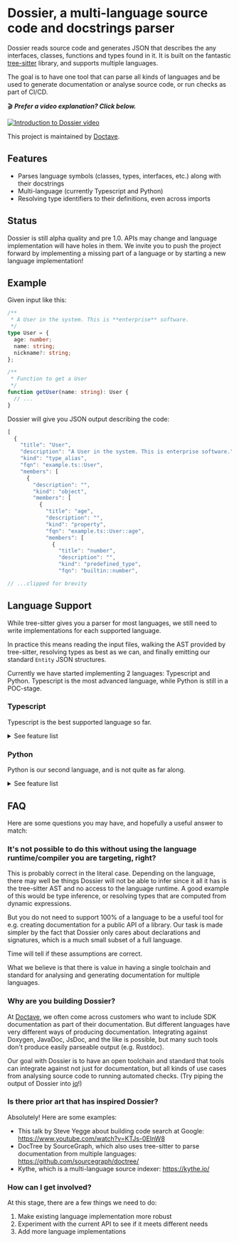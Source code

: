 # Dossier, a multi-language source code and docstrings parser

Dossier reads source code and generates JSON that describes the any interfaces, classes, functions and types found in it. It is built on the fantastic [tree-sitter](https://tree-sitter.github.io/tree-sitter/) library, and supports multiple languages.

The goal is to have one tool that can parse all kinds of languages and be used to generate documentation or analyse source code, or run checks as part of CI/CD.

🎬 _**Prefer a video explanation? Click below.**_

[![Introduction to Dossier video](https://img.youtube.com/vi/kb1VRn0GIhA/0.jpg)](https://www.youtube.com/watch?v=kb1VRn0GIhA)

This project is maintained by [Doctave](https://www.doctave.com).

## Features

- Parses language symbols (classes, types, interfaces, etc.) along with their docstrings
- Multi-language (currently Typescript and Python)
- Resolving type identifiers to their definitions, even across imports

## Status

Dossier is still alpha quality and pre 1.0. APIs may change and language implementation will have holes in them.
We invite you to push the project forward by implementing a missing part of a language or by starting a new language implementation!

## Example

Given input like this:

```typescript
/**
 * A User in the system. This is **enterprise** software.
 */
type User = {
  age: number;
  name: string;
  nickname?: string;
};

/**
 * Function to get a User
 */
function getUser(name: string): User {
  // ...
}
```

Dossier will give you JSON output describing the code:

```javascript
[
  {
    "title": "User",
    "description": "A User in the system. This is enterprise software.",
    "kind": "type_alias",
    "fqn": "example.ts::User",
    "members": [
      {
        "description": "",
        "kind": "object",
        "members": [
          {
            "title": "age",
            "description": "",
            "kind": "property",
            "fqn": "example.ts::User::age",
            "members": [
              {
                "title": "number",
                "description": "",
                "kind": "predefined_type",
                "fqn": "builtin::number",

// ...clipped for brevity
```

## Language Support

While tree-sitter gives you a parser for most languages, we still need to write implementations for each supported language.

In practice this means reading the input files, walking the AST provided by tree-sitter, resolving types as best as we can, and finally emitting our standard `Entity` JSON structures.

Currently we have started implementing 2 languages: Typescript and Python. Typescript is the most advanced language, while Python is still in a POC-stage.

### Typescript

Typescript is the best supported language so far.

<details>
    <summary>See feature list</summary>

- ✅ Parsing classes, interfaces, type aliases, functions, etc.
- ✅ Including docstrings as part of the parsed entities
- ✅ Resolving type identifiers to their implementations based on their scope, even across imports (in most cases)

Here are some things that still need to be implemented:

- 🚧 Parsing docstrings (according to the [tsdoc standard](https://tsdoc.org/)?) and annotating entities based on it
- 🚧 More complex types (e.g. mapped types, nested types)

If you try out Dossier and find an issue or a language feature that has not been implemented, please file an issue!

</details>

### Python

Python is our second language, and is not quite as far along.

<details>
    <summary>See feature list</summary>

- ✅ Parsing classes with methods, and standalone function
- ✅ Basic type hints for built-in types
- ✅ Including docstrings as part of the parsed entities

Things that still need to be implemented:

- 🚧 Parsing docstrings and annotating entities based on it
- 🚧 Parsing anything from the `typing` module
- 🚧 Type resolution

</details>

## FAQ

Here are some questions you may have, and hopefully a useful answer to match:

### It's not possible to do this without using the language runtime/compiler you are targeting, right?

This is probably correct in the literal case. Depending on the language, there may well be things Dossier will not be able to infer since it all it has is the tree-sitter AST and no access to the language runtime. A good example of this would be type inference, or resolving types that are computed from dynamic expressions.

But you do not need to support 100% of a language to be a useful tool for e.g. creating documentation for a public API of a library. Our task is made simpler by the fact that Dossier only cares about declarations and signatures, which is a much small subset of a full language.

Time will tell if these assumptions are correct.

What we believe is that there is value in having a single toolchain and standard for analysing and generating documentation for multiple languages.

### Why are you building Dossier?

At [Doctave](www.doctave.com), we often come across customers who want to include SDK documentation as part of their documentation. But different languages have very different ways of producing documentation. Integrating against Doxygen, JavaDoc, JsDoc, and the like is possible, but many such tools don't produce easily parseable output (e.g. Rustdoc).

Our goal with Dossier is to have an open toolchain and standard that tools can integrate against not just for documentation, but all kinds of use cases from analysing source code to running automated checks. (Try piping the output of Dossier into [jq](https://jqlang.github.io/jq/)!)

### Is there prior art that has inspired Dossier?

Absolutely! Here are some examples:

- This talk by Steve Yegge about building code search at Google: https://www.youtube.com/watch?v=KTJs-0EInW8
- DocTree by SourceGraph, which also uses tree-sitter to parse documentation from multiple languages: https://github.com/sourcegraph/doctree/
- Kythe, which is a multi-language source indexer: https://kythe.io/

### How can I get involved?

At this stage, there are a few things we need to do:

1. Make existing language implementation more robust
2. Experiment with the current API to see if it meets different needs
3. Add more language implementations
